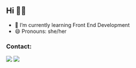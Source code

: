 ## Hi 👋🏻

- 🌱 I’m currently learning Front End Development
- 😄 Pronouns: she/her


<!--[![Top Langs](https://github-readme-stats.vercel.app/api/top-langs/?username=elidianeszimanski&layout=compact)](https://github.com/elidianeszimanski)-->


### Contact:

<div>
  <a ref="https://api.whatsapp.com/send?phone=5567992570203" target="_blank"><img src="https://img.shields.io/badge/WhatsApp-25D366?style=for-the-badge&logo=whatsapp&logoColor=white"></a>
  <a ref="mailto:elidianeszimanski@gmail.com" target="_blank"><img src="https://img.shields.io/badge/Gmail-D14836?style=for-the-badge&logo=gmail&logoColor=white"></a>
</div>
